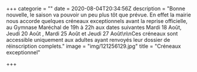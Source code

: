 +++
categorie = ""
date = 2020-08-04T20:34:56Z
description = "Bonne nouvelle, le saison va pouvoir un peu plus tôt que prévue. En effet la mairie nous accorde quelques créneaux exceptionnels avant la reprise officielle, au Gymnase Maréchal de 19h à 22h aux dates suivantes Mardi 18 Août, Jeudi 20 Août , Mardi 25 Août et Jeudi 27 Août\n\nCes créneaux sont accessible uniquement aux adultes ayant renvoyés leur dossier de réinscription complets."
image = "img/121256129.jpg"
title = "Créneaux exceptionnel"

+++
